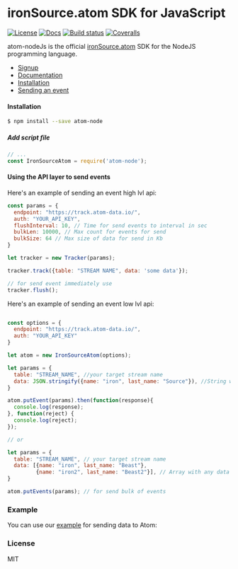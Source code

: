 # ironSource.atom SDK for JavaScript
[![License][license-image]][license-url]
[![Docs][docs-image]][docs-url]
[![Build status][travis-image]][travis-url]
[![Coveralls][coveralls-image]][coveralls-url]

atom-nodeJs is the official [ironSource.atom](http://www.ironsrc.com/data-flow-management) SDK for the NodeJS programming language.

- [Signup](https://atom.ironsrc.com/#/signup)
- [Documentation](https://ironsource.github.io/atom-node/)
- [Installation](#Installation)
- [Sending an event](#Using-the-API-layer-to-send-events)

#### Installation
```sh
$ npm install --save atom-node
```
##### Add script file
```js
// ...
const IronSourceAtom = require('atom-node');
```

#### Using the API layer to send events
Here's an example of sending an event high lvl api:
```js
const params = {
  endpoint: "https://track.atom-data.io/",
  auth: "YOUR_API_KEY",
  flushInterval: 10, // Time for send events to interval in sec
  bulkLen: 10000, // Max count for events for send
  bulkSize: 64 // Max size of data for send in Kb
}

let tracker = new Tracker(params);

tracker.track({table: "STREAM NAME", data: 'some data'});

// for send event immediately use
tracker.flush();
```

Here's an example of sending an event low lvl api:
```js

const options = {
  endpoint: "https://track.atom-data.io/",
  auth: "YOUR_API_KEY"
}

let atom = new IronSourceAtom(options);

let params = {
  table: "STREAM_NAME", //your target stream name
  data: JSON.stringify({name: "iron", last_name: "Source"}), //String with any data and any structure.
}

atom.putEvent(params).then(function(response){
  console.log(response);
}, function(reject) {
  console.log(reject);
});

// or

let params = {
  table: "STREAM_NAME", // your target stream name
  data: [{name: "iron", last_name: "Beast"},
         {name: "iron2", last_name: "Beast2"}], // Array with any data and any structure.
}

atom.putEvents(params); // for send bulk of events
```

### Example

You can use our [example][example-url] for sending data to Atom:

### License
MIT

[example-url]: https://github.com/ironSource/atom-node/blob/master/code/example/example.js
[license-image]: https://img.shields.io/badge/license-MIT-blue.svg?style=flat-square
[license-url]: LICENSE
[travis-image]: https://travis-ci.org/ironSource/atom-node.svg?branch=master
[travis-url]: https://travis-ci.org/ironSource/atom-node
[coveralls-image]: https://coveralls.io/repos/github/ironSource/atom-node/badge.svg?branch=master
[coveralls-url]: https://coveralls.io/github/ironSource/atom-node?branch=master
[docs-image]: https://img.shields.io/badge/docs-latest-blue.svg
[docs-url]: https://ironsource.github.io/atom-node/
